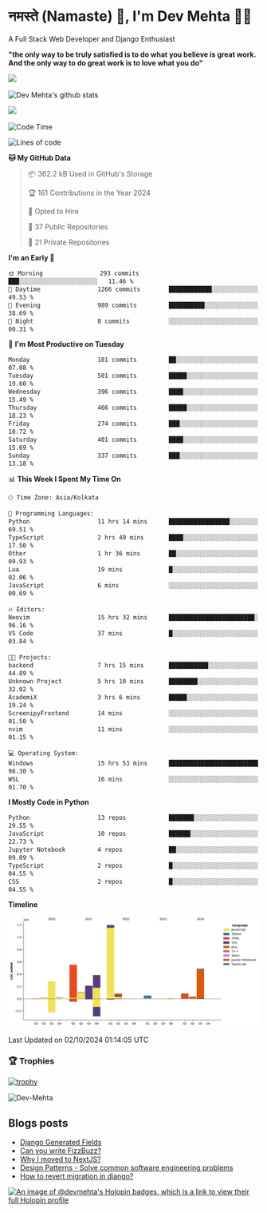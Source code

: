 # नमस्ते (Namaste) :pray:, I'm Dev Mehta :man_technologist:
A Full Stack Web Developer and Django Enthusiast

**"the only way to be truly satisfied is to do what you believe is great work. And the only way to do great work is to love what you do"**

<img src="https://github-readme-stats.vercel.app/api?username=Dev-Mehta&show=reviews,discussions_started,discussions_answered,prs_merged,prs_merged_percentage" />

![Dev Mehta's github stats](https://github-readme-stats.vercel.app/api?username=Dev-Mehta&count_private=true&show_icons=true&theme=nightowl)

<img src="https://komarev.com/ghpvc/?username=Dev-Mehta" />

<!--START_SECTION:waka-->
![Code Time](http://img.shields.io/badge/Code%20Time-398%20hrs%2043%20mins-blue)

![Lines of code](https://img.shields.io/badge/From%20Hello%20World%20I%27ve%20Written-3.5%20million%20lines%20of%20code-blue)

**🐱 My GitHub Data** 

> 📦 362.2 kB Used in GitHub's Storage 
 > 
> 🏆 161 Contributions in the Year 2024
 > 
> 💼 Opted to Hire
 > 
> 📜 37 Public Repositories 
 > 
> 🔑 21 Private Repositories 
 > 
**I'm an Early 🐤** 

```text
🌞 Morning                293 commits         ███░░░░░░░░░░░░░░░░░░░░░░   11.46 % 
🌆 Daytime                1266 commits        ████████████░░░░░░░░░░░░░   49.53 % 
🌃 Evening                989 commits         ██████████░░░░░░░░░░░░░░░   38.69 % 
🌙 Night                  8 commits           ░░░░░░░░░░░░░░░░░░░░░░░░░   00.31 % 
```
📅 **I'm Most Productive on Tuesday** 

```text
Monday                   181 commits         ██░░░░░░░░░░░░░░░░░░░░░░░   07.08 % 
Tuesday                  501 commits         █████░░░░░░░░░░░░░░░░░░░░   19.60 % 
Wednesday                396 commits         ████░░░░░░░░░░░░░░░░░░░░░   15.49 % 
Thursday                 466 commits         █████░░░░░░░░░░░░░░░░░░░░   18.23 % 
Friday                   274 commits         ███░░░░░░░░░░░░░░░░░░░░░░   10.72 % 
Saturday                 401 commits         ████░░░░░░░░░░░░░░░░░░░░░   15.69 % 
Sunday                   337 commits         ███░░░░░░░░░░░░░░░░░░░░░░   13.18 % 
```


📊 **This Week I Spent My Time On** 

```text
🕑︎ Time Zone: Asia/Kolkata

💬 Programming Languages: 
Python                   11 hrs 14 mins      █████████████████░░░░░░░░   69.51 % 
TypeScript               2 hrs 49 mins       ████░░░░░░░░░░░░░░░░░░░░░   17.50 % 
Other                    1 hr 36 mins        ██░░░░░░░░░░░░░░░░░░░░░░░   09.93 % 
Lua                      19 mins             █░░░░░░░░░░░░░░░░░░░░░░░░   02.06 % 
JavaScript               6 mins              ░░░░░░░░░░░░░░░░░░░░░░░░░   00.69 % 

🔥 Editors: 
Neovim                   15 hrs 32 mins      ████████████████████████░   96.16 % 
VS Code                  37 mins             █░░░░░░░░░░░░░░░░░░░░░░░░   03.84 % 

🐱‍💻 Projects: 
backend                  7 hrs 15 mins       ███████████░░░░░░░░░░░░░░   44.89 % 
Unknown Project          5 hrs 10 mins       ████████░░░░░░░░░░░░░░░░░   32.02 % 
AcademiX                 3 hrs 6 mins        █████░░░░░░░░░░░░░░░░░░░░   19.24 % 
ScreenipyFrontend        14 mins             ░░░░░░░░░░░░░░░░░░░░░░░░░   01.50 % 
nvim                     11 mins             ░░░░░░░░░░░░░░░░░░░░░░░░░   01.15 % 

💻 Operating System: 
Windows                  15 hrs 53 mins      █████████████████████████   98.30 % 
WSL                      16 mins             ░░░░░░░░░░░░░░░░░░░░░░░░░   01.70 % 
```

**I Mostly Code in Python** 

```text
Python                   13 repos            ███████░░░░░░░░░░░░░░░░░░   29.55 % 
JavaScript               10 repos            ██████░░░░░░░░░░░░░░░░░░░   22.73 % 
Jupyter Notebook         4 repos             ██░░░░░░░░░░░░░░░░░░░░░░░   09.09 % 
TypeScript               2 repos             █░░░░░░░░░░░░░░░░░░░░░░░░   04.55 % 
CSS                      2 repos             █░░░░░░░░░░░░░░░░░░░░░░░░   04.55 % 
```



**Timeline**

![Lines of Code chart](https://raw.githubusercontent.com/Dev-Mehta/Dev-Mehta/master/assets/bar_graph.png)


 Last Updated on 02/10/2024 01:14:05 UTC
<!--END_SECTION:waka-->

### 🏆 Trophies
[![trophy](https://github-profile-trophy.vercel.app/?username=Dev-Mehta&row=2&column=3&margin-w=15&margin-h=15&no-bg=true&frame=false&theme=onestar)](https://github.com/ryo-ma/github-profile-trophy)

<img align="center" src="https://github-readme-streak-stats.herokuapp.com/?user=Dev-Mehta&" alt="Dev-Mehta" />

## Blogs posts<!-- BLOG-POST-LIST:START -->
- [Django Generated Fields](https://simplifiedweb.netlify.app/django-generated-fields)
- [Can you write FizzBuzz?](https://simplifiedweb.netlify.app/can-you-write-fizzbuzz)
- [Why I moved to NextJS?](https://simplifiedweb.netlify.app/why-i-moved-to-nextjs)
- [Design Patterns - Solve common software engineering problems](https://simplifiedweb.netlify.app/design-patterns-solve-common-software-engineering-problems)
- [How to revert migration in django?](https://simplifiedweb.netlify.app/how-to-revert-migration-in-django)
<!-- BLOG-POST-LIST:END -->

[![An image of @devmehta's Holopin badges, which is a link to view their full Holopin profile](https://holopin.me/devmehta)](https://holopin.io/@devmehta)
